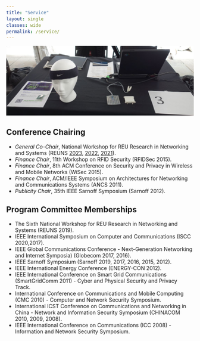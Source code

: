 ```yaml
--- 
title: "Service"
layout: single 
classes: wide
permalink: /service/ 
---
```


![](/assets/images/expo.jpg)

## Conference Chairing

* _General Co-Chair_, National Workshop for REU Research in Networking and Systems (REUNS [2023](https://sites.google.com/view/reuns2023/home), [2022](https://sites.google.com/view/reuns-2022/home), [2021](https://sites.google.com/view/reuns2021/home)).
* _Finance Chair_, 11th Workshop on RFID Security (RFIDSec 2015).
* _Finance Chair_, 8th ACM Conference on Security and Privacy in Wireless and Mobile Networks (WiSec 2015).
* _Finance Chair_, ACM/IEEE Symposium on Architectures for Networking and Communications Systems (ANCS 2011).
* _Publicity Chair_, 35th IEEE Sarnoff Symposium (Sarnoff 2012).

<!-- ![](/assets/images/IEEE.jpg){: width="40"} -->
<!-- ![](/assets/images/ACM.png){: width="40"} -->
<!-- http://ewh.ieee.org/conf/sarnoff/2012/ -->  
<!-- https://sites.google.com/a/ancsconf.org/2011/-->  

## Program Committee Memberships

* The Sixth National Workshop for REU Research in Networking and Systems (REUNS 2019).
* IEEE International Symposium on Computer and Communications (ISCC 2020,2017).
* IEEE Global Communications Conference - Next-Generation Networking and Internet Symposia) (Globecom 2017, 2016).
* IEEE Sarnoff Symposium (Sarnoff 2019, 2017, 2016, 2015, 2012).
* IEEE International Energy Conference (ENERGY-CON 2012).
* IEEE International Conference on Smart Grid Communications (SmartGridComm 2011) - Cyber
and Physical Security and Privacy Track. 
* International Conference on Communications and Mobile Computing (CMC 2010) - Computer and Network Security Symposium.
* International ICST Conference on Communications and Networking in China - Network and Information Security Symposium (CHINACOM 2010, 2009, 2008). 
* IEEE International Conference on Communications (ICC 2008) - Information and Network Security Symposium.
<!-- *   _[IEEE International Energy Conference (ENERGYCON 2012)](http://www.ieee.org/conferences_events/conferences/conferencedetails/index.html?Conf_ID=19394)_ -->
<!-- *   _[35th IEEE Sarnoff Symposium (Sarnoff 2012)](http://ewh.ieee.org/conf/sarnoff/2012/)_ -->
<!-- *   _[IEEE International Conference on Smart Grid Communications (SmartGridComm 2011)- Cyber and Physical Security and Privacy Track](http://sgc2011.ieee-smartgridcomm.org/)_ -->
<!-- *   _[International Conference on Communications and Mobile Computing (CMC 2010) - Computer and Network Security Symposium](http://world-research-institutes.org/conferences/CMC/2010/)_ -->
<!-- *   _International ICST Conference on Communications and Networking in China (CHINACOM [2008](http://chinacom.org/2008/), [2009](http://chinacom.org/2009/), and [2010](http://chinacom.org/2010/)) - Network and Information Security Symposium_ -->
<!-- *   _[IEEE International Conference on Communications (ICC 2008) - Information and Network Security Symposium](http://www.ieee-icc.org/2008/)_ -->

